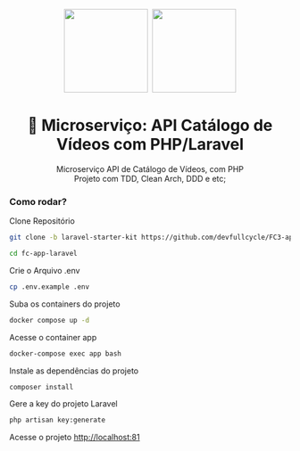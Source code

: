 <center>
  <p align="center">
    <img src="https://user-images.githubusercontent.com/20674439/158480514-a529b310-bc19-46a5-ac95-fddcfa4776ee.png" width="150"/>&nbsp;
    <img src="https://icon-library.com/images/php-icon/php-icon-8.jpg"  width="150" />
  </p>  
  <h1 align="center">🚀 Microserviço: API Catálogo de Vídeos com PHP/Laravel</h1>
  <p align="center">
    Microserviço API de Catálogo de Vídeos, com PHP <br />
    Projeto com TDD, Clean Arch, DDD e etc;
  </p>
</center>

### Como rodar?

Clone Repositório

```sh
git clone -b laravel-starter-kit https://github.com/devfullcycle/FC3-api-de-videos-php fc-app-laravel
```

```sh
cd fc-app-laravel
```

Crie o Arquivo .env

```sh
cp .env.example .env
```

Suba os containers do projeto

```sh
docker compose up -d
```

Acesse o container app

```sh
docker-compose exec app bash
```

Instale as dependências do projeto

```sh
composer install
```

Gere a key do projeto Laravel

```sh
php artisan key:generate
```

Acesse o projeto
[http://localhost:81](http://localhost:81)
